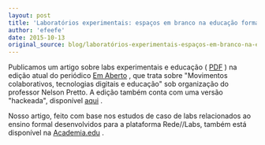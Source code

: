```yaml
---
layout: post
title: 'Laboratórios experimentais: espaços em branco na educação formal'
author: 'efeefe'
date: 2015-10-13
original_source: blog/laboratórios-experimentais-espaços-em-branco-na-educação-formal.html
---
```


Publicamos um artigo sobre labs experimentais e educação ( [PDF](http://emaberto.inep.gov.br/index.php/emaberto/article/view/3874/2249) ) na edição atual do periódico [Em Aberto](http://emaberto.inep.gov.br/index.php/emaberto/issue/view/241) , que trata sobre \"Movimentos colaborativos, tecnologias digitais e educação\" sob organização do professor Nelson Pretto. A edição também conta com uma versão \"hackeada\", disponível [aqui](https://emabertohackeado.ufba.br/) .

Nosso artigo, feito com base nos estudos de caso de labs relacionados ao ensino formal desenvolvidos para a plataforma Rede//Labs, também está disponível na [Academia.edu](https://www.academia.edu/16752909/Laboratórios_experimentais_espaços_em_branco_na_educação_formal) .
